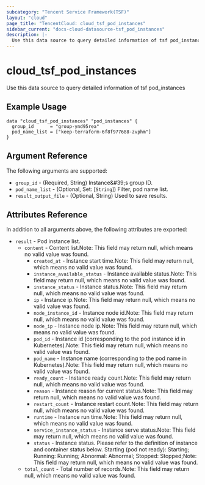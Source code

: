```yaml
---
subcategory: "Tencent Service Framework(TSF)"
layout: "cloud"
page_title: "TencentCloud: cloud_tsf_pod_instances"
sidebar_current: "docs-cloud-datasource-tsf_pod_instances"
description: |-
  Use this data source to query detailed information of tsf pod_instances
---
```


# cloud_tsf_pod_instances

Use this data source to query detailed information of tsf pod_instances

## Example Usage

```hcl
data "cloud_tsf_pod_instances" "pod_instances" {
  group_id      = "group-ynd95rea"
  pod_name_list = ["keep-terraform-6f8f977688-zvphm"]
}
```

## Argument Reference

The following arguments are supported:

* `group_id` - (Required, String) Instance&amp;#39;s group ID.
* `pod_name_list` - (Optional, Set: [`String`]) Filter, pod name list.
* `result_output_file` - (Optional, String) Used to save results.

## Attributes Reference

In addition to all arguments above, the following attributes are exported:

* `result` - Pod instance list.
  * `content` - Content list.Note: This field may return null, which means no valid value was found.
    * `created_at` - Instance start time.Note: This field may return null, which means no valid value was found.
    * `instance_available_status` - Instance available status.Note: This field may return null, which means no valid value was found.
    * `instance_status` - Instance status.Note: This field may return null, which means no valid value was found.
    * `ip` - Instance ip.Note: This field may return null, which means no valid value was found.
    * `node_instance_id` - Instance node id.Note: This field may return null, which means no valid value was found.
    * `node_ip` - Instance node ip.Note: This field may return null, which means no valid value was found.
    * `pod_id` - Instance id (corresponding to the pod instance id in Kubernetes).Note: This field may return null, which means no valid value was found.
    * `pod_name` - Instance name (corresponding to the pod name in Kubernetes).Note: This field may return null, which means no valid value was found.
    * `ready_count` - Instance ready count.Note: This field may return null, which means no valid value was found.
    * `reason` - Instance reason for current status.Note: This field may return null, which means no valid value was found.
    * `restart_count` - Instance restart count.Note: This field may return null, which means no valid value was found.
    * `runtime` - Instance run time.Note: This field may return null, which means no valid value was found.
    * `service_instance_status` - Instance serve status.Note: This field may return null, which means no valid value was found.
    * `status` - Instance status. Please refer to the definition of instance and container status below. Starting (pod not ready): Starting; Running: Running; Abnormal: Abnormal; Stopped: Stopped;Note: This field may return null, which means no valid value was found.
  * `total_count` - Total number of records.Note: This field may return null, which means no valid value was found.


